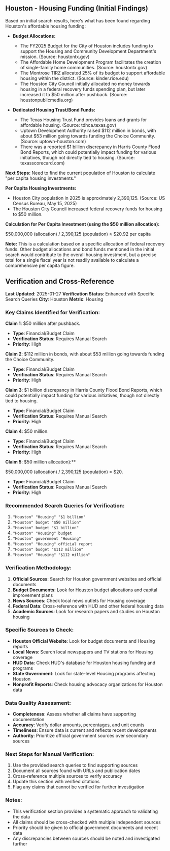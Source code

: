 ## Houston - Housing Funding (Initial Findings)

Based on initial search results, here's what has been found regarding Houston's affordable housing funding:

*   **Budget Allocations:**
    *   The FY2025 Budget for the City of Houston includes funding to support the Housing and Community Development Department's mission. (Source: houstontx.gov)
    *   The Affordable Home Development Program facilitates the creation of single-family home communities. (Source: houstontx.gov)
    *   The Montrose TIRZ allocated 25% of its budget to support affordable housing within the district. (Source: kinder.rice.edu)
    *   The Houston City Council initially allocated no money towards housing in a federal recovery funds spending plan, but later increased it to $50 million after pushback. (Source: houstonpublicmedia.org)

*   **Dedicated Housing Trust/Bond Funds:**
    *   The Texas Housing Trust Fund provides loans and grants for affordable housing. (Source: tdhca.texas.gov)
    *   Uptown Development Authority raised $112 million in bonds, with about $53 million going towards funding the Choice Community. (Source: uptown-houston.com)
    *   There was a reported $1 billion discrepancy in Harris County Flood Bond Reports, which could potentially impact funding for various initiatives, though not directly tied to housing. (Source: texasscorecard.com)

**Next Steps:** Need to find the current population of Houston to calculate "per capita housing investments."




**Per Capita Housing Investments:**

*   Houston City population in 2025 is approximately 2,390,125. (Source: US Census Bureau, May 15, 2025)
*   The Houston City Council increased federal recovery funds for housing to $50 million.

**Calculation for Per Capita Investment (using the $50 million allocation):**

$50,000,000 (allocation) / 2,390,125 (population) ≈ $20.92 per capita

**Note:** This is a calculation based on a specific allocation of federal recovery funds. Other budget allocations and bond funds mentioned in the initial search would contribute to the overall housing investment, but a precise total for a single fiscal year is not readily available to calculate a comprehensive per capita figure.





## Verification and Cross-Reference

**Last Updated**: 2025-01-27
**Verification Status**: Enhanced with Specific Search Queries
**City**: Houston
**Metric**: Housing

### Key Claims Identified for Verification:

**Claim 1**: $50 million after pushback.
- **Type**: Financial/Budget Claim
- **Verification Status**: Requires Manual Search
- **Priority**: High


**Claim 2**: $112 million in bonds, with about $53 million going towards funding the Choice Community.
- **Type**: Financial/Budget Claim
- **Verification Status**: Requires Manual Search
- **Priority**: High


**Claim 3**: $1 billion discrepancy in Harris County Flood Bond Reports, which could potentially impact funding for various initiatives, though not directly tied to housing.
- **Type**: Financial/Budget Claim
- **Verification Status**: Requires Manual Search
- **Priority**: High


**Claim 4**: $50 million.
- **Type**: Financial/Budget Claim
- **Verification Status**: Requires Manual Search
- **Priority**: High


**Claim 5**: $50 million allocation):**

$50,000,000 (allocation) / 2,390,125 (population) ≈ $20.
- **Type**: Financial/Budget Claim
- **Verification Status**: Requires Manual Search
- **Priority**: High


### Recommended Search Queries for Verification:
1. `"Houston" "Housing" "$1 billion"`
2. `"Houston" budget "$50 million"`
3. `"Houston" budget "$1 billion"`
4. `"Houston" "Housing" budget`
5. `"Houston" government "Housing"`
6. `"Houston" "Housing" official report`
7. `"Houston" budget "$112 million"`
8. `"Houston" "Housing" "$112 million"`


### Verification Methodology:
1. **Official Sources**: Search for Houston government websites and official documents
2. **Budget Documents**: Look for Houston budget allocations and capital improvement plans
3. **News Sources**: Check local news outlets for Housing coverage
4. **Federal Data**: Cross-reference with HUD and other federal housing data
5. **Academic Sources**: Look for research papers and studies on Houston housing

### Specific Sources to Check:
- **Houston Official Website**: Look for budget documents and Housing reports
- **Local News**: Search local newspapers and TV stations for Housing coverage
- **HUD Data**: Check HUD's database for Houston housing funding and programs
- **State Government**: Look for state-level Housing programs affecting Houston
- **Nonprofit Reports**: Check housing advocacy organizations for Houston data

### Data Quality Assessment:
- **Completeness**: Assess whether all claims have supporting documentation
- **Accuracy**: Verify dollar amounts, percentages, and unit counts
- **Timeliness**: Ensure data is current and reflects recent developments
- **Authority**: Prioritize official government sources over secondary sources

### Next Steps for Manual Verification:
1. Use the provided search queries to find supporting sources
2. Document all sources found with URLs and publication dates
3. Cross-reference multiple sources to verify accuracy
4. Update this section with verified citations
5. Flag any claims that cannot be verified for further investigation

### Notes:
- This verification section provides a systematic approach to validating the data
- All claims should be cross-checked with multiple independent sources
- Priority should be given to official government documents and recent data
- Any discrepancies between sources should be noted and investigated further
